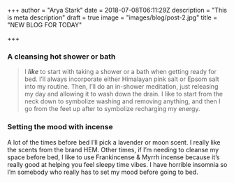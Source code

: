+++
author = "Arya Stark"
date = 2018-07-08T06:11:29Z
description = "This is meta description"
draft = true
image = "images/blog/post-2.jpg"
title = "NEW BLOG FOR TODAY"

+++
### A cleansing hot shower or bath

> I **_like_** to start with taking a shower or a bath when getting ready for bed. I’ll always incorporate either Himalayan pink salt or Epsom salt into my routine. Then, I’ll do an in-shower meditation, just releasing my day and allowing it to wash down the drain. I like to start from the neck down to symbolize washing and removing anything, and then I go from the feet up after to symbolize recharging my energy.

### Setting the mood with incense

A lot of the times before bed I’ll pick a lavender or moon scent. I really like the scents from the brand HEM. Other times, if I’m needing to cleanse my space before bed, I like to use Frankincense & Myrrh incense because it’s really good at helping you feel sleepy time vibes. I have horrible insomnia so I’m somebody who really has to set my mood before going to bed.